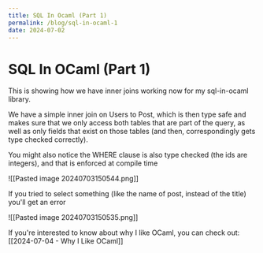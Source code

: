```yaml
---
title: SQL In Ocaml (Part 1)
permalink: /blog/sql-in-ocaml-1
date: 2024-07-02
---
```

# SQL In OCaml (Part 1)

This is showing how we have inner joins working now for my sql-in-ocaml library.

We have a simple inner join on Users to Post, which is then type safe and makes sure that we only access both tables that are part of the query, as well as only fields that exist on those tables (and then, correspondingly gets type checked correctly).

You might also notice the WHERE clause is also type checked (the ids are integers), and that is enforced at compile time

![[Pasted image 20240703150544.png]]

If you tried to select something (like the name of post, instead of the title) you'll get an error

![[Pasted image 20240703150535.png]]

If you're interested to know about why I like OCaml, you can check out: [[2024-07-04 - Why I Like OCaml]]